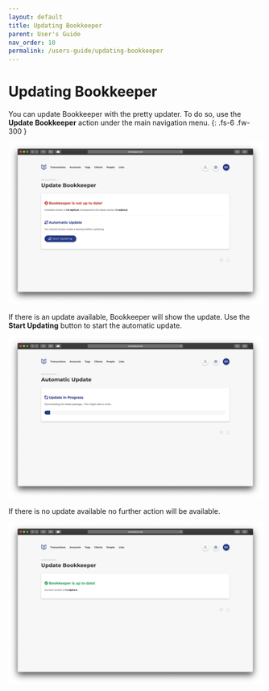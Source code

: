 ```yaml
---
layout: default
title: Updating Bookkeeper
parent: User's Guide
nav_order: 10
permalink: /users-guide/updating-bookkeeper
---
```


# Updating Bookkeeper
You can update Bookkeeper with the pretty updater. To do so, use the **Update Bookkeeper** action under the main navigation menu.
{: .fs-6 .fw-300 }

![Update Bookkeeper](/assets/images/update-bookkeeper-r.png)

If there is an update available, Bookkeeper will show the update. Use the **Start Updating** button to start the automatic update.

![Update Bookkeeper](/assets/images/update-bookkeeper-progress.png)

If there is no update available no further action will be available.

![Update Bookkeeper](/assets/images/update-bookkeeper-g.png)

